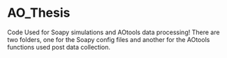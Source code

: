 # AO_Thesis
Code Used for Soapy simulations and AOtools data processing! There are two folders, one for the Soapy config files and another for the AOtools functions used post data collection. 


